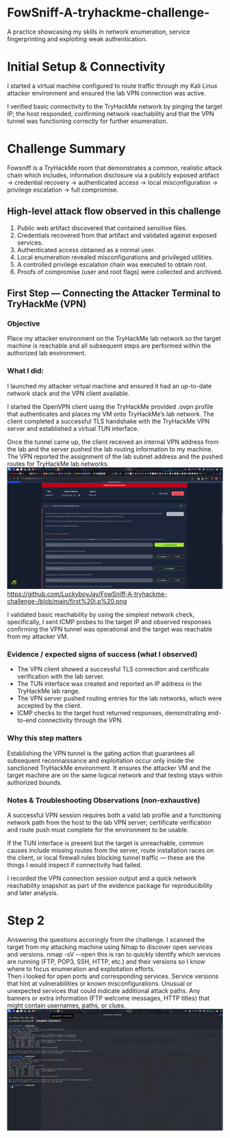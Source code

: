 # FowSniff-A-tryhackme-challenge-
A practice showcasing my skills in network enumeration, service fingerprinting and exploiting weak authentication.

# Initial Setup & Connectivity

I started a virtual machine configured to route traffic through my Kali Linux attacker environment and ensured the lab VPN connection was active.

I verified basic connectivity to the TryHackMe network by pinging the target IP; the host responded, confirming network reachability and that the VPN tunnel was functioning correctly for further enumeration.
# Challenge Summary

Fowsniff is a TryHackMe room that demonstrates a common, realistic attack chain which includes, information disclosure via a publicly exposed artifact → credential recovery → authenticated access → local misconfiguration → privilege escalation → full compromise.

## High-level attack flow observed in this challenge

1. Public web artifact discovered that contained sensitive files.
2. Credentials recovered from that artifact and validated against exposed services.
3. Authenticated access obtained as a normal user.
4. Local enumeration revealed misconfigurations and privileged utilities.
5. A controlled privilege escalation chain was executed to obtain root.
6. Proofs of compromise (user and root flags) were collected and archived.

## First Step — Connecting the Attacker Terminal to TryHackMe (VPN)

### Objective
Place my attacker environment on the TryHackMe lab network so the target machine is reachable and all subsequent steps are performed within the authorized lab environment.

### What I did:

I launched my attacker virtual machine and ensured it had an up-to-date network stack and the VPN client available.

I started the OpenVPN client using the TryHackMe provided .ovpn profile that authenticates and places my VM onto TryHackMe’s lab network. The client completed a successful TLS handshake with the TryHackMe VPN server and established a virtual TUN interface.

Once the tunnel came up, the client received an internal VPN address from the lab and the server pushed the lab routing information to my machine. The VPN reported the assignment of the lab subnet address and the pushed routes for TryHackMe lab networks. 
![machineip](1.png)https://github.com/LuckyboyJay/FowSniff-A-tryhackme-challenge-/blob/main/first%20i.p%20.png

I validated basic reachability by using the simplest network check, specifically, I sent ICMP probes to the target IP and observed responses confirming the VPN tunnel was operational and the target was reachable from my attacker VM.

### Evidence / expected signs of success (what I observed)

- The VPN client showed a successful TLS connection and certificate verification with the lab server.
- The TUN interface was created and reported an IP address in the TryHackMe lab range.
- The VPN server pushed routing entries for the lab networks, which were accepted by the client.
- ICMP checks to the target host returned responses, demonstrating end-to-end connectivity through the VPN.

### Why this step matters

Establishing the VPN tunnel is the gating action that guarantees all subsequent reconnaissance and exploitation occur only inside the sanctioned TryHackMe environment. It ensures the attacker VM and the target machine are on the same logical network and that testing stays within authorized bounds.

### Notes & Troubleshooting Observations (non-exhaustive)

A successful VPN session requires both a valid lab profile and a functioning network path from the host to the lab VPN server; certificate verification and route push must complete for the environment to be usable.

If the TUN interface is present but the target is unreachable, common causes include missing routes from the server, route installation races on the client, or local firewall rules blocking tunnel traffic — these are the things I would inspect if connectivity had failed.

I recorded the VPN connection session output and a quick network reachability snapshot as part of the evidence package for reproducibility and later analysis.


# Step 2

Answering the questions accoringly from the challenge. I scanned the target from my attacking machine using Nmap to discover open services and versions.
nmap -sV --open
this is ran to quickly identify which services are running (FTP, POP3, SSH, HTTP, etc.) and their versions so I know where to focus enumeration and exploitation efforts.\
Then i looked for open ports and corresponding services.
Service versions that hint at vulnerabilities or known misconfigurations.
Unusual or unexpected services that could indicate additional attack paths.
Any banners or extra information (FTP welcome messages, HTTP titles) that might contain usernames, paths, or clues.
![](nmap.png)
